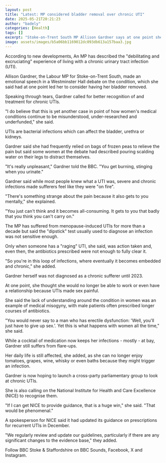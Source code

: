 ```yaml
---
layout: post
title: "Latest: MP considered bladder removal over chronic UTI"
date: 2025-05-21T20:21:23
author: "badely"
categories: [Health]
tags: []
excerpt: "Stoke-on-Trent South MP Allison Gardner says at one point she considered having her bladder removed."
image: assets/images/b5a06bb1169012dc093db613a157baa3.jpg
---
```


According to new developments, An MP has described the "debilitating and excruciating" experience of living with a chronic urinary tract infection (UTI).

Allison Gardner, the Labour MP for Stoke-on-Trent South, made an emotional speech in a Westminster Hall debate on the condition, which she said had at one point led her to consider having her bladder removed.

Speaking through tears, Gardner called for better recognition of and treatment for chronic UTIs.

"I do believe that this is yet another case in point of how women's medical conditions continue to be misunderstood, under-researched and underfunded," she said.

UTIs are bacterial infections which can affect the bladder, urethra or kidneys.

Gardner said she had frequently relied on bags of frozen peas to relieve the pain but said some women at the debate had described pouring scalding water on their legs to distract themselves.

"It's really unpleasant," Gardner told the BBC. "You get burning, stinging when you urinate."

Gardner said while most people knew what a UTI was, severe and chronic infections made sufferers feel like they were "on fire".

"There's something strange about the pain because it also gets to you mentally," she explained. 

"You just can't think and it becomes all-consuming. It gets to you that badly that you think you can't carry on."

The MP has suffered from menopause-induced UTIs for more than a decade but said the "dipstick" test usually used to diagnose an infection was not sensitive enough.

Only when someone has a "raging" UTI, she said, was action taken and, even then, the antibiotics prescribed were not enough to fully clear it.

"So you're in this loop of infections, where eventually it becomes embedded and chronic," she added.

Gardner herself was not diagnosed as a chronic sufferer until 2023.

At one point, she thought she would no longer be able to work or even have a relationship because UTIs made sex painful.

She said the lack of understanding around the condition in women was an example of medical misogyny, with male patients often prescribed longer courses of antibiotics.

"You would never say to a man who has erectile dysfunction: 'Well, you'll just have to give up sex.'. Yet this is what happens with women all the time," she said.

While a cocktail of medication now keeps her infections - mostly - at bay, Gardner still suffers from flare-ups.

Her daily life is still affected, she added, as she can no longer enjoy tomatoes, grapes, wine, whisky or even baths because they might trigger an infection.

Gardner is now hoping to launch a cross-party parliamentary group to look at chronic UTIs. 

She is also calling on the National Institute for Health and Care Excellence (NICE) to recognise them.

"If I can get NICE to provide guidance, that is a huge win," she said. "That would be phenomenal."

A spokesperson for NICE said it had updated its guidance on prescriptions for recurrent UTIs in December.

"We regularly review and update our guidelines, particularly if there are any significant changes to the evidence base," they added.

Follow BBC Stoke & Staffordshire on BBC Sounds, Facebook, X and Instagram. 


